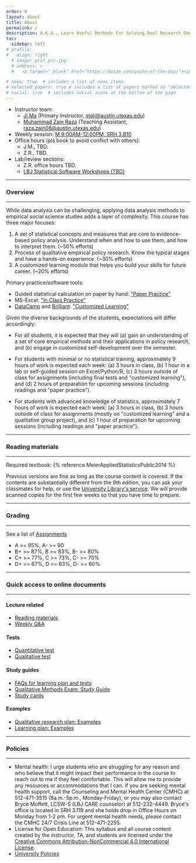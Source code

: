 ```yaml
---
order: 0
layout: about
title: About
permalink: /
description: A.K.A., Learn Useful Methods For Solving Real Research Questions But Not (Only) For Passing Course Exams And Assignments
toc:
  sidebar: left
# profile:
#   align: right
  # image: prof_pic.jpg
  # address: >
  #   <a target="_blank" href="https://kwize.com/quote-of-the-day/"><img style="width:300px;" src="https://kwize.com/pics/Quote-of-the-Day-3-0.jpg" alt="Quote of the Day"></a>

# news: true  # includes a list of news items
# selected_papers: true # includes a list of papers marked as "selected={true}"
# social: true  # includes social icons at the bottom of the page
---
```


 
- Instructor team:
  - [Ji Ma](https://jima.me/) (Primary Instructor, maji@austin.utexas.edu)
  - [Muhammad Zain Raza](https://www.linkedin.com/in/muhammad-zain-raza-99aa9194/) (Teaching Assistant, raza.zain08@austin.utexas.edu)
- Weekly session: [M 9:00AM-12:00PM, SRH 3.B10](/blog/)
- Office hours (pls book to avoid conflict with others):
  - J.M., TBD.
  - Z.R., TBD.
- Lab/review sections:
  - Z.R. office hours TBD.
  - [LBJ Statistical Software Workshops (TBD)](#)

---

### Overview
---

While data analysis can be challenging, applying data analysis methods to empirical social science studies adds a layer of complexity. This course has three major focuses:

1. A set of statistical concepts and measures that are core to evidence-based policy analysis. Understand when and how to use them, and how to interpret them. (~50% efforts)
2. Process of qualitative empirical policy research. Know the typical stages and have a hands-on experience. (~30% efforts)
3. A customized learning module that helps you build your skills for future career. (~20% efforts)

Primary practice/software tools: 

- Guided statistical calculation on paper by hand: ["Paper Practice"](/assignments/#211-paper-practice)
- MS-Excel: ["In Class Practice"](/assignments/#212-in-class-practice)
- [DataCamp](https://datacamp.com) and [Brilliant](https://brilliant.org/): ["Customized Learning"](assignments/#3-customized-learning)

Given the diverse backgrounds of the students, expectations will differ accordingly:

- For all students, it is expected that they will (a) gain an understanding of a set of core empirical methods and their applications in policy research, and (b) engage in customized self-development over the semester.

- For students with minimal or no statistical training, approximately 9 hours of work is expected each week: (a) 3 hours in class, (b) 1 hour in a lab or self-guided session on Excel/Python/R, (c) 3 hours outside of class for assignments (including final tests and "customized learning"), and (d) 2 hours of preparation for upcoming sessions (including readings and "paper practice").

- For students with advanced knowledge of statistics, approximately 7 hours of work is expected each week: (a) 3 hours in class, (b) 3 hours outside of class for assignments (mostly on "customized learning" and a qualitative group project), and (c) 1 hour of preparation for upcoming sessions (including readings and "paper practice").

---
### Reading materials
---

Required textbook: {% reference MeierAppliedStatisticsPublic2014 %}

Previous versions are fine as long as the course content is covered. If the contents are substantially different from the 9th edition, you can ask your classmates for help, or use the [University Library's service](https://www.lib.utexas.edu/find-borrow-request/get-a-scan). We will provide scanned copies for the first few weeks so that you have time to prepare.

<!-- [Bibliography of all readings](https://www.zotero.org/groups/4409698/pa397g/items/G3F8PFDS/library){:target="_blank"} -->

---
### Grading
---

See a list of [Assignments](/assignments/)

- A >= 95%, A- >= 90
- B+ >= 87%, B >= 83%, B- >= 80%
- C+ >= 77%, C >= 73%, C- >= 70%
- D+ >= 67%, D >= 63%, D- >= 60%

---
### Quick access to online documents
---

#### Lecture related
- [Reading materials](https://drive.google.com/drive/folders/1F5Odrql4rvFk60fLFTxsAmxOstuLJtmd?usp=sharing)
- [Weekly Q&A](https://docs.google.com/document/d/1BCBiT5kcc6MykFzOS3ZLm0wHBXAAwLLmw-n-xhXfAOE/edit?usp=sharing)

#### Tests
- [Quantitative test](https://docs.google.com/document/d/11uxryPM_agwIlMuPjE1jtcig7YDhD1yBfeVhz8Go9I4/edit?usp=sharing)
- [Qualitative test](https://docs.google.com/document/d/1nOeKLBKtejR_Lt4VL0wd8O6a88gjcyAtcv2SSGrxPtg/edit?usp=sharing)

#### Study guides
- [FAQs for learning plan and tests](https://docs.google.com/document/d/18MESU6oy85bv1X6qg5m6AIbsADp4pHNOU6aFBM_YT90/edit?usp=sharing)
- [Qualitative Methods Exam: Study Guide](https://docs.google.com/document/d/18ILU9VoSytxJNyecaQced0dHMXvVDlGbpNw6P7bBg5c/edit?usp=sharing)
- [Study cards](https://amgps.jima.me/assets/pdf/study_cards.pdf)

#### Examples
- [Qualitative research plan: Examples](https://utexas.instructure.com/courses/1365924/files/folder/qualitative_plans_examples)
- [Learning plan: Examples](/assets/pdf/learning_plan_examples.pdf)

---
### Policies
---

- Mental health: I urge students who are struggling for any reason and who believe that it might impact their performance in the course to reach out to me if they feel comfortable. This will allow me to provide any resources or accommodations that I can. If you are seeking mental health support, call the Counseling and Mental Health Center (CMHC) at 512-471-3515 (8a.m.-5p.m., Monday-Friday),  or you may also contact Bryce Moffett, LCSW-S (LBJ CARE counselor) at 512-232-4449. Bryce's office is located in SRH 3.119 and she holds drop in Office Hours on Monday from 1-2 pm. For urgent mental health needs, please contact the CMHC 24/7 Crisis Line at 512-471-2255.
- License for Open Education: This syllabus and all course content created by the instructor, TA, and students are licensed under the [Creative Commons Attribution-NonCommercial 4.0 International License](https://creativecommons.org/licenses/by-nc/4.0/).
- [University Policies](/policies/)


<!-- Write your biography here. Tell the world about yourself. Link to your favorite [subreddit](http://reddit.com){:target="\_blank"}. You can put a picture in, too. The code is already in, just name your picture `prof_pic.jpg` and put it in the `img/` folder.

Put your address / P.O. box / other info right below your picture. You can also disable any of these elements by editing `profile` property of the YAML header of your `_pages/about.md`. Edit `_bibliography/papers.bib` and Jekyll will render your [publications page](/al-folio/publications/) automatically.

Link to your social media connections, too. This theme is set up to use [Font Awesome icons](http://fortawesome.github.io/Font-Awesome/){:target="\_blank"} and [Academicons](https://jpswalsh.github.io/academicons/){:target="\_blank"}, like the ones below. Add your Facebook, Twitter, LinkedIn, Google Scholar, or just disable all of them. -->
